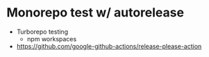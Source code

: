 # Monorepo test w/ autorelease

- Turborepo testing
  - npm workspaces
- https://github.com/google-github-actions/release-please-action
